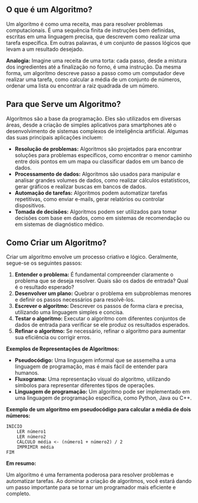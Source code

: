 ## O que é um Algoritmo?

Um algoritmo é como uma receita, mas para resolver problemas computacionais. É uma sequência finita de instruções bem definidas, escritas em uma linguagem precisa, que descrevem como realizar uma tarefa específica. Em outras palavras, é um conjunto de passos lógicos que levam a um resultado desejado.

**Analogia:** Imagine uma receita de uma torta: cada passo, desde a mistura dos ingredientes até a finalização no forno, é uma instrução. Da mesma forma, um algoritmo descreve passo a passo como um computador deve realizar uma tarefa, como calcular a média de um conjunto de números, ordenar uma lista ou encontrar a raiz quadrada de um número.

## Para que Serve um Algoritmo?

Algoritmos são a base da programação. Eles são utilizados em diversas áreas, desde a criação de simples aplicativos para smartphones até o desenvolvimento de sistemas complexos de inteligência artificial. Algumas das suas principais aplicações incluem:

* **Resolução de problemas:** Algoritmos são projetados para encontrar soluções para problemas específicos, como encontrar o menor caminho entre dois pontos em um mapa ou classificar dados em um banco de dados.
* **Processamento de dados:** Algoritmos são usados para manipular e analisar grandes volumes de dados, como realizar cálculos estatísticos, gerar gráficos e realizar buscas em bancos de dados.
* **Automação de tarefas:** Algoritmos podem automatizar tarefas repetitivas, como enviar e-mails, gerar relatórios ou controlar dispositivos.
* **Tomada de decisões:** Algoritmos podem ser utilizados para tomar decisões com base em dados, como em sistemas de recomendação ou em sistemas de diagnóstico médico.

## Como Criar um Algoritmo?

Criar um algoritmo envolve um processo criativo e lógico. Geralmente, segue-se os seguintes passos:

1. **Entender o problema:** É fundamental compreender claramente o problema que se deseja resolver. Quais são os dados de entrada? Qual é o resultado esperado?
2. **Desenvolver um plano:** Quebrar o problema em subproblemas menores e definir os passos necessários para resolvê-los.
3. **Escrever o algoritmo:** Descrever os passos de forma clara e precisa, utilizando uma linguagem simples e concisa.
4. **Testar o algoritmo:** Executar o algoritmo com diferentes conjuntos de dados de entrada para verificar se ele produz os resultados esperados.
5. **Refinar o algoritmo:** Se necessário, refinar o algoritmo para aumentar sua eficiência ou corrigir erros.

**Exemplos de Representações de Algoritmos:**

* **Pseudocódigo:** Uma linguagem informal que se assemelha a uma linguagem de programação, mas é mais fácil de entender para humanos.
* **Fluxograma:** Uma representação visual do algoritmo, utilizando símbolos para representar diferentes tipos de operações.
* **Linguagem de programação:** Um algoritmo pode ser implementado em uma linguagem de programação específica, como Python, Java ou C++.

**Exemplo de um algoritmo em pseudocódigo para calcular a média de dois números:**

```
INÍCIO
    LER número1
    LER número2
    CÁLCULO média <- (número1 + número2) / 2
    IMPRIMIR média
FIM
```

**Em resumo:**

Um algoritmo é uma ferramenta poderosa para resolver problemas e automatizar tarefas. Ao dominar a criação de algoritmos, você estará dando um passo importante para se tornar um programador mais eficiente e completo.
